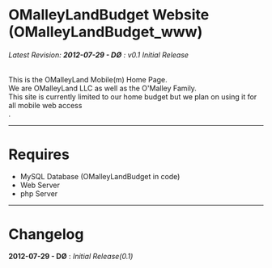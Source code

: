 OMalleyLandBudget Website (OMalleyLandBudget_www)
=====================
###### Latest Revision: **2012-07-29 - DØ** : *v0.1* *Initial Release* ######
This is the OMalleyLand Mobile(m) Home Page.<br />
We are OMalleyLand LLC as well as the O'Malley Family.<br />
This site is currently limited to our home budget but we plan on using it for all mobile web access<br />. 

***
Requires 
========
* MySQL Database (OMalleyLandBudget in code)
* Web Server
* php Server

***
Changelog
=========
**2012-07-29 - DØ** : *Initial Release(0.1)*
